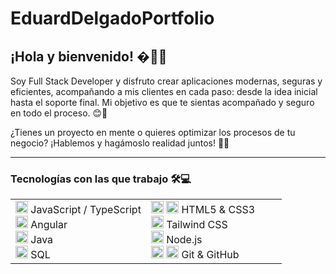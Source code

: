 
# EduardDelgadoPortfolio

## ¡Hola y bienvenido! �🚀💡

Soy Full Stack Developer y disfruto crear aplicaciones modernas, seguras y eficientes, acompañando a mis clientes en cada paso: desde la idea inicial hasta el soporte final. Mi objetivo es que te sientas acompañado y seguro en todo el proceso. 😊💪

¿Tienes un proyecto en mente o quieres optimizar los procesos de tu negocio? ¡Hablemos y hagámoslo realidad juntos! 💬🤩

---

### Tecnologías con las que trabajo 🛠️💻

<div align="center">
	<table style="border:none;">
		<tr>
			<td align="left" valign="top" width="50%" style="border:0px !important">
				<ul style="list-style:none; padding:0; margin:0;">
					<li><img src="https://cdn.jsdelivr.net/gh/devicons/devicon/icons/javascript/javascript-original.svg" width="20"/> JavaScript / TypeScript</li>
					<li><img src="https://cdn.jsdelivr.net/gh/devicons/devicon/icons/angular/angular-original.svg" width="20"/> Angular</li>
					<li><img src="https://cdn.jsdelivr.net/gh/devicons/devicon/icons/java/java-original.svg" width="20"/> Java</li>
					<li><img src="https://cdn.jsdelivr.net/gh/devicons/devicon/icons/mysql/mysql-original.svg" width="20"/> SQL</li>
				</ul>
			</td>
			<td align="left" valign="top" width="50%" style="border:0px !important;">
				<ul style="list-style:none; padding:0; margin:0;">
					<li><img src="https://cdn.jsdelivr.net/gh/devicons/devicon/icons/html5/html5-original.svg" width="20"/> <img src="https://cdn.jsdelivr.net/gh/devicons/devicon/icons/css3/css3-original.svg" width="20"/> HTML5 & CSS3</li>
					  <li><img src="https://cdn.jsdelivr.net/gh/devicons/devicon/icons/tailwindcss/tailwindcss-original.svg" width="20"/> Tailwind CSS</li>
					<li><img src="https://cdn.jsdelivr.net/gh/devicons/devicon/icons/nodejs/nodejs-original.svg" width="20"/> Node.js</li>
					<li><img src="https://cdn.jsdelivr.net/gh/devicons/devicon/icons/git/git-original.svg" width="20"/> <img src="https://cdn.jsdelivr.net/gh/devicons/devicon/icons/github/github-original.svg" width="20"/> Git & GitHub</li>
				</ul>
			</td>
		</tr>
	</table>
</div>